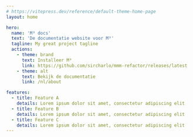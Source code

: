 ```yaml
---
# https://vitepress.dev/reference/default-theme-home-page
layout: home

hero:
  name: 'M³ docs'
  text: 'De documentatie website voor M³'
  tagline: My great project tagline
  actions:
    - theme: brand
      text: Installeer M³
      link: https://github.com/sircharlo/mmm-refactor/releases/latest
    - theme: alt
      text: Bekijk de documentatie
      link: /nl/about

features:
  - title: Feature A
    details: Lorem ipsum dolor sit amet, consectetur adipiscing elit
  - title: Feature B
    details: Lorem ipsum dolor sit amet, consectetur adipiscing elit
  - title: Feature C
    details: Lorem ipsum dolor sit amet, consectetur adipiscing elit
---
```

